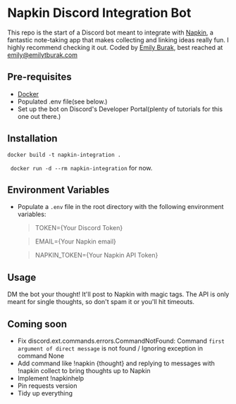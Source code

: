 # Napkin Discord Integration Bot

This repo is the start of a Discord bot meant to integrate with [Napkin](https://www.napkin.one/), a fantastic note-taking app that makes collecting and linking ideas really fun. I highly recommend checking it out. Coded by [Emily Burak](emilytburak.com), best reached at emily@emilytburak.com

## Pre-requisites

- [Docker](https://docs.docker.com/)
- Populated .env file(see below.)
- Set up the bot on Discord's Developer Portal(plenty of tutorials for this one out there.)

## Installation

`docker build -t napkin-integration .`

` docker run -d --rm napkin-integration`
for now.

## Environment Variables

- Populate a `.env` file in the root directory with the following environment variables:

  > TOKEN={Your Discord Token}

  > EMAIL={Your Napkin email}

  > NAPKIN_TOKEN={Your Napkin API Token}

## Usage

DM the bot your thought! It'll post to Napkin with magic tags. The API is only meant for single thoughts, so don't spam it or you'll hit timeouts.

## Coming soon

- Fix discord.ext.commands.errors.CommandNotFound: Command `first argument of direct message` is not found / Ignoring exception in command None
- Add command like !napkin {thought} and replying to messages with !napkin collect to bring thoughts up to Napkin
- Implement !napkinhelp
- Pin requests version
- Tidy up everything
